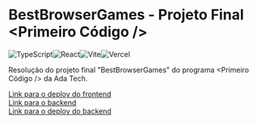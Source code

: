 # BestBrowserGames - Projeto Final <Primeiro Código />
![TypeScript](https://img.shields.io/badge/typescript-%23007ACC.svg?style=for-the-badge&logo=typescript&logoColor=white)![React](https://img.shields.io/badge/react-%2320232a.svg?style=for-the-badge&logo=react&logoColor=%2361DAFB)![Vite](https://img.shields.io/badge/vite-%23646CFF.svg?style=for-the-badge&logo=vite&logoColor=white)![Vercel](https://img.shields.io/badge/vercel-%23000000.svg?style=for-the-badge&logo=vercel&logoColor=white)

Resolução do projeto final "BestBrowserGames" do programa <Primeiro Código /> da Ada Tech.

[Link para o deploy do frontend](https://adafinal-frontend.vercel.app/)  
[Link para o backend](https://github.com/IMenezes-GH/Adafinal-backend)  
[Link para o deploy do backend](https://adafinal-backend.vercel.app/api-docs/)  
